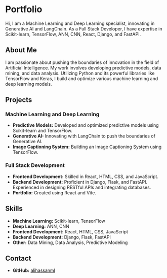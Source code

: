 # Portfolio

Hi, I am a Machine Learning and Deep Learning specialist, innovating in Generative AI and LangChain. As a Full Stack Developer, I have expertise in Scikit-learn, TensorFlow, ANN, CNN, React, Django, and FastAPI.

## About Me

I am passionate about pushing the boundaries of innovation in the field of Artificial Intelligence. My work involves developing predictive models, data mining, and data analysis. Utilizing Python and its powerful libraries like TensorFlow and Keras, I build and optimize various machine learning and deep learning models.

## Projects

### Machine Learning and Deep Learning

- **Predictive Models:** Developed and optimized predictive models using Scikit-learn and TensorFlow.
- **Generative AI:** Innovating with LangChain to push the boundaries of Generative AI.
- **Image Captioning System:** Building an Image Captioning System using TensorFlow.

### Full Stack Development

- **Frontend Development:** Skilled in React, HTML, CSS, and JavaScript.
- **Backend Development:** Proficient in Django, Flask, and FastAPI. Experienced in designing RESTful APIs and integrating databases.
- **Portfolio:** Created using React and Vite.

## Skills

- **Machine Learning:** Scikit-learn, TensorFlow
- **Deep Learning:** ANN, CNN
- **Frontend Development:** React, HTML, CSS, JavaScript
- **Backend Development:** Django, Flask, FastAPI
- **Other:** Data Mining, Data Analysis, Predictive Modeling

## Contact

- **GitHub:** [alihassanml](https://github.com/alihassanml)
